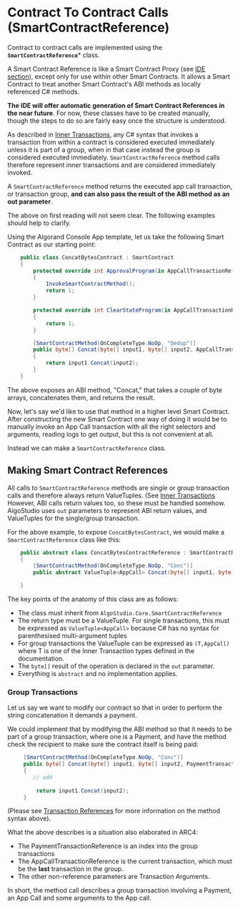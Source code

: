 # Contract To Contract Calls (SmartContractReference)

Contract to contract calls are implemented using the **```SmartContractReference```*** class.

A Smart Contract Reference is like a Smart Contract Proxy (see [IDE section](../IDE/IDE.md)), except only
for use within other Smart Contracts. It allows a Smart Contract to treat another Smart Contract's ABI
methods as locally referenced C# methods.

**The IDE will offer automatic generation of Smart Contract References in the near future**. For now, these
classes have to be created manually, though the steps to do so are fairly easy once the structure is understood.

As described in [Inner Transactions](./InnerTransactions.md), any C# syntax that invokes a transaction from within a contract
is considered executed immediately unless it is part of a group, when in that case instead the group is considered executed
immediately. ```SmartContractReference``` method calls therefore represent inner transactions and are considered immediately
invoked.

A ```SmartContractReference``` method returns the executed app call transaction, or transaction group, **and can also
pass the result of the ABI method as an out parameter**.

The above on first reading will not seem clear. The following examples should help to clarify.

Using the Algorand Console App template, let us take the following Smart Contract as our starting point:

```csharp
    public class ConcatBytesContract : SmartContract
    {
        protected override int ApprovalProgram(in AppCallTransactionReference transaction)
        {
            InvokeSmartContractMethod();
            return 1;
        }

        protected override int ClearStateProgram(in AppCallTransactionReference transaction)
        {
            return 1;
        }

        [SmartContractMethod(OnCompleteType.NoOp, "Dedup")]
        public byte[] Concat(byte[] input1, byte[] input2, AppCallTransactionReference current)
        {
            return input1.Concat(input2);
        }
    }

```

The above exposes an ABI method, "Concat," that takes a couple of byte arrays, concatenates them, and returns the result.

Now, let's say we'd like to use that method in a higher level Smart Contract. After constructing the new Smart Contract
one way of doing it would be to manually invoke an App Call transaction with all the right selectors and arguments, reading
logs to get output, but this is not convenient at all.

Instead we can make a ```SmartContractReference``` class.

## Making Smart Contract References

All calls to ```SmartContractReference``` methods are single or group transaction calls and therefore always return ValueTuples.
(See [Inner Transactions](./InnerTransactions.md) However, ABI calls return values too, so these must be handled somehow.
AlgoStudio uses ```out``` parameters to represent ABI return values, and ValueTuples for the single/group transaction.

For the above example, to expose ```ConcatBytesContract```, we would make a ```SmartContractReference``` class like this:

```csharp
    public abstract class ConcatBytesContractReference : SmartContractReference
    {
        [SmartContractMethod(OnCompleteType.NoOp, "Conc")]
        public abstract ValueTuple<AppCall> Concat(byte[] input1, byte[] input2, out byte[] result);

    }
```

The key points of the anatomy of this class are as follows:
- The class must inherit from ```AlgoStudio.Core.SmartContractReference```
- The return type must be a ValueTuple. For single transactions, this must be expressed as ```ValueTuple<AppCall>``` because C# has no syntax for parenthesised
multi-argument tuples
- For group transactions the ValueTuple can be expressed as ```(T,AppCall)``` where T is one of the Inner Transaction types defined in the documentation.
- The ```byte[]``` result of the operation is declared in the ```out``` parameter.
- Everything is ```abstract``` and no implementation applies.

### Group Transactions

Let us say we want to modify our contract so that in order to perform the string concatenation it demands a payment.

We could implement that by modifying the ABI method so that it needs to be part of a group transaction, where one is a Payment, and have
the method check the recipient to make sure the contract itself is being paid:

```csharp
     [SmartContractMethod(OnCompleteType.NoOp, "Conc")]
     public byte[] Concat(byte[] input1, byte[] input2, PaymentTransactionReference payment,  AppCallTransactionReference current)
     {
        // add
     
         return input1.Concat(input2);
     }
```

(Please see [Transaction References](./TransactionReferences.md) for more information on the method syntax above).

What the above describes is a situation also elaborated in ARC4:
- The PaymentTransactionReference is an index into the group transactions
- The AppCallTransactionReference is the current transaction, which must be the **last** transaction in the group.
- The other non-reference parameters are Transaction Arguments.

In short, the method call describes a group transaction involving a Payment, an App Call and some arguments to the App call.




